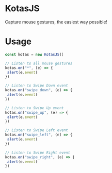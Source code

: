 # KotasJS

Capture mouse gestures, the easiest way possible!

# Usage

```javascript
const kotas = new KotasJS()

// Listen to all mouse gestures
kotas.on("*", (e) => {
 alert(e.event)
})

// Listen to Swipe Down event
kotas.on("swipe_down", (e) => {
 alert(e.event)
})

// Listen to Swipe Up event
kotas.on("swipe_up", (e) => {
 alert(e.event)
})

// Listen to Swipe Left event
kotas.on("swipe_left", (e) => {
 alert(e.event)
})

// Listen to Swipe Right event
kotas.on("swipe_right", (e) => {
 alert(e.event)
})

```